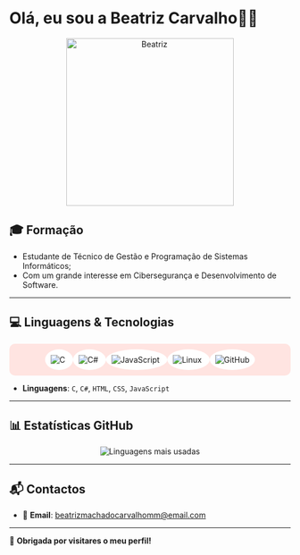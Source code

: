 # Olá, eu sou a Beatriz Carvalho👩‍💻

<p align="center">
  <img src="https://media.giphy.com/media/5GoVLqeAOo6PK/giphy.gif" alt="Beatriz" width="300"/>
</p>

## 🎓 Formação
- Estudante de Técnico de Gestão e Programação de Sistemas Informáticos;
- Com um grande interesse em Cibersegurança e Desenvolvimento de Software.

---

## 💻 Linguagens & Tecnologias

<p align="center" style="background-color: #ffe4e1; padding: 20px; border-radius: 10px;">
  <span style="padding: 10px; border-radius: 50%; background-color: #fff;">
    <img src="https://img.icons8.com/color/48/000000/c-programming.png" alt="C" />
  </span>
  <span style="padding: 10px; border-radius: 50%; background-color: #fff;">
    <img src="https://img.icons8.com/color/48/000000/c-sharp-logo.png" alt="C#" />
  </span>
  <span style="padding: 10px; border-radius: 50%; background-color: #fff;">
    <img src="https://img.icons8.com/color/48/000000/javascript.png" alt="JavaScript" />
  </span>
  <span style="padding: 10px; border-radius: 50%; background-color: #fff;">
    <img src="https://img.icons8.com/ios-filled/50/000000/linux.png" alt="Linux" />
  </span>
  <span style="padding: 10px; border-radius: 50%; background-color: #fff;">
    <img src="https://img.icons8.com/ios-filled/50/000000/github.png" alt="GitHub" />
  </span>
</p>

- **Linguagens**: `C`, `C#`, `HTML`, `CSS`, `JavaScript`

---

## 📊 Estatísticas GitHub

<p align="center">
  <img src="https://github-readme-stats.vercel.app/api/top-langs/?username=BeatrizCarvalho&layout=compact&theme=radical&title_color=ff82b3&text_color=333333&bg_color=ffffff" alt="Linguagens mais usadas" />
</p>

---

## 📬 Contactos

- 📧 **Email**: beatrizmachadocarvalhomm@email.com

---

💫 **Obrigada por visitares o meu perfil!**



